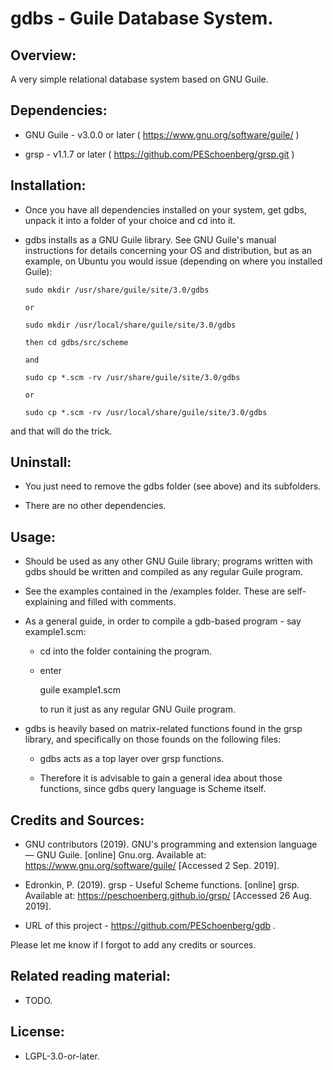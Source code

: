 # gdbs - Guile Database System.


## Overview:

A very simple relational database system based on GNU Guile.


## Dependencies:

* GNU Guile - v3.0.0 or later ( https://www.gnu.org/software/guile/ )

* grsp - v1.1.7 or later ( https://github.com/PESchoenberg/grsp.git )


## Installation:

* Once you have all dependencies installed on your system, get gdbs, unpack 
it into a folder of your choice and cd into it.

* gdbs installs as a GNU Guile library. See GNU Guile's manual instructions for
details concerning your OS and distribution, but as an example, on Ubuntu you
would issue (depending on where you installed Guile):

      sudo mkdir /usr/share/guile/site/3.0/gdbs

      or

      sudo mkdir /usr/local/share/guile/site/3.0/gdbs

      then cd gdbs/src/scheme
      
      and 

      sudo cp *.scm -rv /usr/share/guile/site/3.0/gdbs

      or

      sudo cp *.scm -rv /usr/local/share/guile/site/3.0/gdbs

and that will do the trick.


## Uninstall:

* You just need to remove the gdbs folder (see above) and its subfolders.

* There are no other dependencies.


## Usage:

* Should be used as any other GNU Guile library; programs written with gdbs
should be written and compiled as any regular Guile program.

* See the examples contained in the /examples folder. These are self-explaining
and filled with comments. 

* As a general guide, in order to compile a gdb-based program - say example1.scm:

  * cd into the folder containing the program.

  * enter

    guile example1.scm

    to run it just as any regular GNU Guile program.

* gdbs is heavily based on matrix-related functions found in the grsp library, and
specifically on those founds on the following files:

  * gdbs acts as a top layer over grsp functions.

  * Therefore it is advisable to gain a general idea about those functions, since gdbs
  query language is Scheme itself.
  

## Credits and Sources:

* GNU contributors (2019). GNU's programming and extension language — GNU
Guile. [online] Gnu.org. Available at: https://www.gnu.org/software/guile/
[Accessed 2 Sep. 2019].

* Edronkin, P. (2019). grsp - Useful Scheme functions. [online] grsp.
Available at: https://peschoenberg.github.io/grsp/ [Accessed 26 Aug. 2019].

* URL of this project - https://github.com/PESchoenberg/gdb .

Please let me know if I forgot to add any credits or sources.


## Related reading material:

* TODO.

## License:

* LGPL-3.0-or-later.


